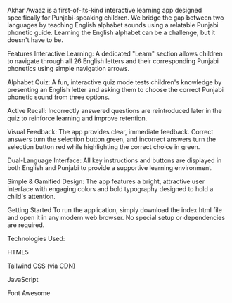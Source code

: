 Akhar Awaaz is a first-of-its-kind interactive learning app designed specifically for Punjabi-speaking children. We bridge the gap between two languages by teaching English alphabet sounds using a relatable Punjabi phonetic guide. Learning the English alphabet can be a challenge, but it doesn't have to be.

Features
Interactive Learning: A dedicated "Learn" section allows children to navigate through all 26 English letters and their corresponding Punjabi phonetics using simple navigation arrows.

Alphabet Quiz: A fun, interactive quiz mode tests children's knowledge by presenting an English letter and asking them to choose the correct Punjabi phonetic sound from three options.

Active Recall: Incorrectly answered questions are reintroduced later in the quiz to reinforce learning and improve retention.

Visual Feedback: The app provides clear, immediate feedback. Correct answers turn the selection button green, and incorrect answers turn the selection button red while highlighting the correct choice in green.

Dual-Language Interface: All key instructions and buttons are displayed in both English and Punjabi to provide a supportive learning environment.

Simple & Gamified Design: The app features a bright, attractive user interface with engaging colors and bold typography designed to hold a child's attention.

Getting Started
To run the application, simply download the index.html file and open it in any modern web browser. No special setup or dependencies are required.

Technologies Used:

HTML5

Tailwind CSS (via CDN)

JavaScript

Font Awesome
